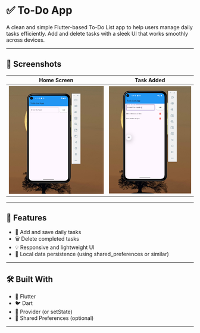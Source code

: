 # ✅ To-Do App

A clean and simple Flutter-based To-Do List app to help users manage daily tasks efficiently. Add and delete tasks with a sleek UI that works smoothly across devices.

---

## 📸 Screenshots

| Home Screen | Task Added |
|-------------|------------|
| ![Home Screen](https://github.com/Balahariharan333/TodoApp/blob/master/TodoApp%20Screenshots/Screenshot%202025-06-12%20061615.png?raw=true) | ![Task Added](https://github.com/Balahariharan333/TodoApp/blob/master/TodoApp%20Screenshots/Screenshot%202025-06-12%20061817.png?raw=true)|


---

## 🧠 Features

- 📝 Add and save daily tasks
- 🗑️ Delete completed tasks
- 💡 Responsive and lightweight UI
- 💾 Local data persistence (using shared_preferences or similar)

---

## 🛠️ Built With

- 💙 Flutter
- 🐦 Dart
- 🧠 Provider (or setState)
- 💾 Shared Preferences (optional)

---

